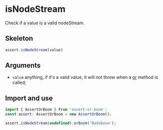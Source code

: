 # isNodeStream

Check if a value is a valid nodeStream.

## Skeleton

```ts
assert.isNodeStream(value)
```

## Arguments

- `value` anything, if it's a valid value, it will not throw when a [or](../or.md) method is called;

## Import and use

```ts
import { AssertOrBoom } from 'assert-or-boom';
const assert: AssertOrBoom = new AssertOrBoom();

assert.isNodeStream(undefined).orBoom('Badaboom');
```
